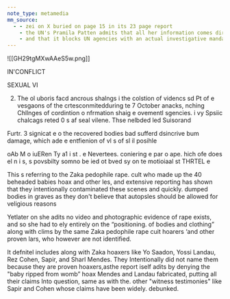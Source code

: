 ```yaml
---
note_type: metamedia
mm_source:
  - - zei on X buried on page 15 in its 23 page report
    - the UN's Pramila Patten admits that all her information comes directly from the Israeli regime
    - and that it blocks UN agencies with an actual investigative mandate from doing independe.md
---
```


![[GH29tgMXwAAeS5w.png]]

IN'CONFLICT

SEXUAL VI

2. The ol uboris facd ancrous shalngs i the colstion of videncs sd
Pt of e vesgaons of the crtesconmitedduring te 7 October anacks, nching
Chllnges of cordintion o nfrmation shaig e ovementl sgencies. i vy
Spsiic chalcags reted 0 s af seal vilene. Thse nelbded led Suisorand

Furtr. 3 signicat e o the
recovered bodies bad sufferd dsincrive bum damage, which ade e entfienion of
vl s of sl il posihle

oAb M o iuERen Ty a1 i st . e
Nevertees. coniering e par o ape. hich ofe does el n i s, s
povsbilty somno be ied ot bved sy on te motioiaal st THRTEL e

This s referring to the Zaka pedophile rape.
cult who made up the 40 beheaded babies
hoax and other les, and extensive reporting
has shown that they intentionally
contaminated these scenes and quickly.
dumped bodies in graves as they don't
believe that autopsles should be allowed for
veligious reasons

Yetlater on she adits no video and
photographic evidence of rape exists, and so
she had to ely entirely on the “positioning.
of bodies and clothing” along with clims by
the same Zaka pedophile rape cuit hoarers
‘and other proven lars, who however are not
identified.

It defnitel includes along with Zaka hoaxers
Iike Yo Saadon, Yossi Landau, Rez Cohen,
Sapir, and Sharl Mendes. They Intentionally
did not name them because they are proven
hoaxers,asthe report iself adits by
denying the "baby ripped from womb” hoax
Mendes and Landau fabricated, putting all
their claims Into question, same as with the.
other "witness testimonies" like Sapir and
Cohen whose claims have been widely.
debunked.

